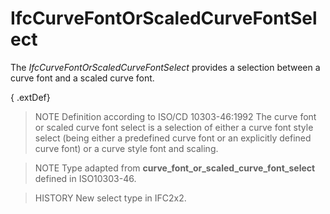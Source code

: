 # IfcCurveFontOrScaledCurveFontSelect

The _IfcCurveFontOrScaledCurveFontSelect_ provides a selection between a curve font and a scaled curve font.

{ .extDef}
> NOTE  Definition according to ISO/CD 10303-46:1992
> The curve font or scaled curve font select is a selection of either a curve font style select (being either a predefined curve font or an explicitly defined curve font) or a curve style font and scaling.

> NOTE  Type adapted from **curve_font_or_scaled_curve_font_select** defined in ISO10303-46.

> HISTORY  New select type in IFC2x2.
